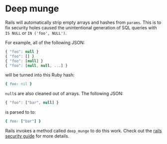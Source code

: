 # Deep munge

Rails will automatically strip empty arrays and hashes from `params`. This is to
fix security holes caused the unintentional generation of SQL queries with `IS
NULL` or `IN ('foo', NULL')`.

For example, all of the following JSON:

```javascript
{ "foo": null }
{ "foo": [] }
{ "foo": [null] }
{ "foo": [null, null, ...] }
```

will be turned into this Ruby hash:

```ruby
{ foo: nil }
```

`null`s are also cleaned out of arrays. The following JSON:

```javascript
{ "foo": ["bar", null] }
```

is parsed to to:

```ruby
{ foo: ["bar"] }
```

Rails invokes a method called `deep_munge` to do this work. Check out the [rails
security guide] for more details.

[rails security guide]:
http://guides.rubyonrails.org/security.html#unsafe-query-generation

